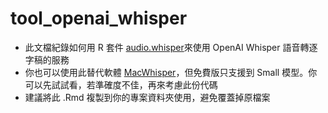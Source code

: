 # tool_openai_whisper

* 此文檔紀錄如何用 R 套件 [audio.whisper]("https://github.com/bnosac/audio.whisper")來使用 OpenAI Whisper 語音轉逐字稿的服務
* 你也可以使用此替代軟體 [MacWhisper]("https://goodsnooze.gumroad.com/l/macwhisper")，但免費版只支援到 Small 模型。你可以先試試看，若準確度不佳，再來考慮此份代碼
* 建議將此 .Rmd 複製到你的專案資料夾使用，避免覆蓋掉原檔案

